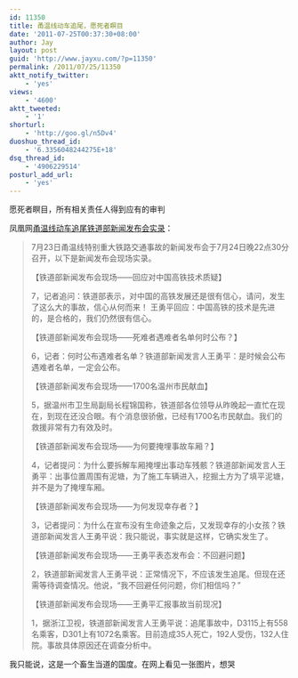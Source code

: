 ```yaml
---
id: 11350
title: 甬温线动车追尾，愿死者瞑目
date: '2011-07-25T00:37:30+08:00'
author: Jay
layout: post
guid: 'http://www.jayxu.com/?p=11350'
permalink: /2011/07/25/11350
aktt_notify_twitter:
    - 'yes'
views:
    - '4600'
aktt_tweeted:
    - '1'
shorturl:
    - 'http://goo.gl/n5Dv4'
duoshuo_thread_id:
    - '6.3356048244275E+18'
dsq_thread_id:
    - '4906229514'
posturl_add_url:
    - 'yes'
---
```


<!-- wp:paragraph -->
<p>愿死者瞑目，所有相关责任人得到应有的审判</p>
<!-- /wp:paragraph -->

<!-- wp:paragraph -->
<p>凤凰网<a href="http://news.ifeng.com/mainland/special/wzdongchetuogui/content-3/detail_2011_07/24/7907918_0.shtml" target="_blank" rel="noopener">甬温线动车追尾铁道部新闻发布会实录</a>：</p>
<!-- /wp:paragraph -->

<!-- wp:quote -->
<blockquote class="wp-block-quote"><!-- wp:paragraph -->
<p>7月23日甬温线特别重大铁路交通事故的新闻发布会于7月24日晚22点30分召开，以下是新闻发布会现场实录。</p>
<!-- /wp:paragraph -->

<!-- wp:paragraph -->
<p>【铁道部新闻发布会现场——回应对中国高铁技术质疑】</p>
<!-- /wp:paragraph -->

<!-- wp:paragraph -->
<p>7，记者追问：铁道部表示，对中国的高铁发展还是很有信心，请问，发生了这么大的事故，信心从何而来！ 王勇平回应：中国高铁的技术是先进的，是合格的，我们仍然很有信心。</p>
<!-- /wp:paragraph -->

<!-- wp:paragraph -->
<p>【铁道部新闻发布会现场——死难者遇难者名单何时公布？】</p>
<!-- /wp:paragraph -->

<!-- wp:paragraph -->
<p>6，记者：何时公布遇难者名单？铁道部新闻发言人王勇平：是时候会公布遇难者名单，一定会公布。</p>
<!-- /wp:paragraph -->

<!-- wp:paragraph -->
<p>【铁道部新闻发布会现场——1700名温州市民献血】</p>
<!-- /wp:paragraph -->

<!-- wp:paragraph -->
<p>5，据温州市卫生局副局长程锦国称，铁道部各位领导从昨晚起一直忙在现在，到现在还没合眼。有个消息很骄傲，已经有1700名市民献血。我们的救援非常有力有效及时。</p>
<!-- /wp:paragraph -->

<!-- wp:paragraph -->
<p>【铁道部新闻发布会现场——为何要掩埋事故车厢？】</p>
<!-- /wp:paragraph -->

<!-- wp:paragraph -->
<p>4，记者提问：为什么要拆解车厢掩埋出事动车残骸？铁道部新闻发言人王勇平：出事位置周围有泥塘，为了施工车辆进入，挖掘土方为了填平泥塘，并不是为了掩埋车厢。</p>
<!-- /wp:paragraph -->

<!-- wp:paragraph -->
<p>【铁道部新闻发布会现场——为何发现幸存者？】</p>
<!-- /wp:paragraph -->

<!-- wp:paragraph -->
<p>3，记者提问：为什么在宣布没有生命迹象之后，又发现幸存的小女孩？铁道部新闻发言人王勇平说：我只能说，事实就是这样，它确实发生了。</p>
<!-- /wp:paragraph -->

<!-- wp:paragraph -->
<p>【铁道部新闻发布会现场——王勇平表态发布会：不回避问题】</p>
<!-- /wp:paragraph -->

<!-- wp:paragraph -->
<p>2，铁道部新闻发言人王勇平说：正常情况下，不应该发生追尾。但现在还需等待调查情况。他说，“我不回避任何问题，你们相信吗？”</p>
<!-- /wp:paragraph -->

<!-- wp:paragraph -->
<p>【铁道部新闻发布会现场——王勇平汇报事故当前现况】</p>
<!-- /wp:paragraph -->

<!-- wp:paragraph -->
<p>1，据浙江卫视，铁道部新闻发言人王勇平说：追尾事故中，D3115上有558名乘客，D301上有1072名乘客。目前造成35人死亡，192人受伤，132人住院。事故具体原因还在调查分析中。</p>
<!-- /wp:paragraph --></blockquote>
<!-- /wp:quote -->

<!-- wp:paragraph -->
<p>我只能说，这是一个畜生当道的国度。在网上看见一张图片，想哭</p>
<!-- /wp:paragraph -->

<!-- wp:gallery {"linkTo":"attachment"} -->
<figure class="wp-block-gallery has-nested-images columns-default is-cropped"><!-- wp:image {"id":11352,"sizeSlug":"large","linkDestination":"custom"} -->
<figure class="wp-block-image size-large"><a href="http://www.jayxu.com/log/wp-content/uploads/2011/07/201172505301385867.jpg"><img src="https://www.jayxu.com/log/wp-content/uploads/2011/07/201172505301385867.jpg" alt="" class="wp-image-11352" title="201172505301385867"/></a></figure>
<!-- /wp:image --></figure>
<!-- /wp:gallery -->